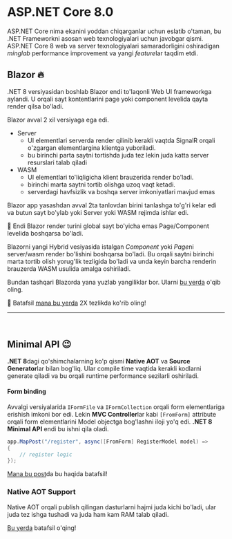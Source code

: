 # ASP.NET Core 8.0

ASP.NET Core nima ekanini yoddan chiqarganlar uchun eslatib o'taman, bu .NET Frameworkni asosan web texnologiyalari uchun javobgar qismi. 
ASP.NET Core 8 web va server texnologiyalari samaradorligini oshiradigan *minglab* performance improvement va yangi *feature*lar taqdim etdi.


## Blazor :fire:
.NET 8 versiyasidan boshlab Blazor endi to'laqonli Web UI frameworkga aylandi. U orqali sayt kontentlarini page yoki component levelida qayta render qilsa bo'ladi.

Blazor avval 2 xil versiyaga ega edi.
- Server 
    - UI elementlari serverda render qilinib kerakli vaqtda SignalR orqali o'zgargan elementlargina klientga yuboriladi.
    - bu birinchi parta saytni tortishda juda tez lekin juda katta server resurslari talab qiladi
- WASM 
    - UI elementlari to'liqligicha klient brauzerida render bo'ladi.
    - birinchi marta saytni tortib olishga uzoq vaqt ketadi. 
    - serverdagi havfsizlik va boshqa server imkoniyatlari mavjud emas

Blazor app yasashdan avval 2ta tanlovdan birini tanlashga to'g'ri kelar edi va butun sayt bo'ylab yoki Server yoki WASM rejimda ishlar edi.

:loudspeaker: Endi Blazor render turini global sayt bo'yicha emas Page/Component levelida boshqarsa bo'ladi. 

Blazorni yangi Hybrid vesiyasida istalgan *Component* yoki *Page*ni server/wasm render bo'lishini boshqarsa bo'ladi. Bu orqali saytni birinchi marta tortib olish yorug'lik tezligida bo'ladi va unda keyin barcha renderin brauzerda WASM usulida amalga oshiriladi.

Bundan tashqari Blazorda yana yuzlab yangiliklar bor. Ularni [bu yerda](https://youtu.be/YwZdtLEtROA?si=EP-IJT32j9kvvDJo) o'qib oling.

:movie_camera: Batafsil [mana bu yerda](https://youtu.be/YwZdtLEtROA?si=EP-IJT32j9kvvDJo) 2X tezlikda ko'rib oling!

---
<br/>

## Minimal API :wink:
**.NET 8**dagi qo'shimchalarning ko'p qismi **Native AOT** va **Source Generator**lar bilan bog'liq. Ular compile time vaqtida kerakli kodlarni generate qiladi va bu orqali runtime performance sezilarli oshiriladi.

#### Form binding
Avvalgi versiyalarida `IFormFile` va `IFormCollection` orqali form elementlariga erishish imkoni bor edi. Lekin **MVC Controller**lar kabi `[FromForm]` attribute orqali form elementlarini Model objectga bog'lashni iloji yo'q edi. **.NET 8 Minimal API** endi bu ishni qila oladi.
```csharp
app.MapPost("/register", async([FromForm] RegisterModel model) =>
{
    // register logic
});
```

[Mana bu post](https://andrewlock.net/exploring-the-dotnet-8-preview-form-binding-in-minimal-apis/)da bu haqida batafsil!

### Native AOT Support
Native AOT orqali publish qilingan dasturlarni hajmi juda kichi bo'ladi, ular juda tez ishga tushadi va juda ham kam RAM talab qiladi.

[Bu yerda](https://learn.microsoft.com/en-us/aspnet/core/fundamentals/native-aot?view=aspnetcore-8.0) batafsil o'qing!